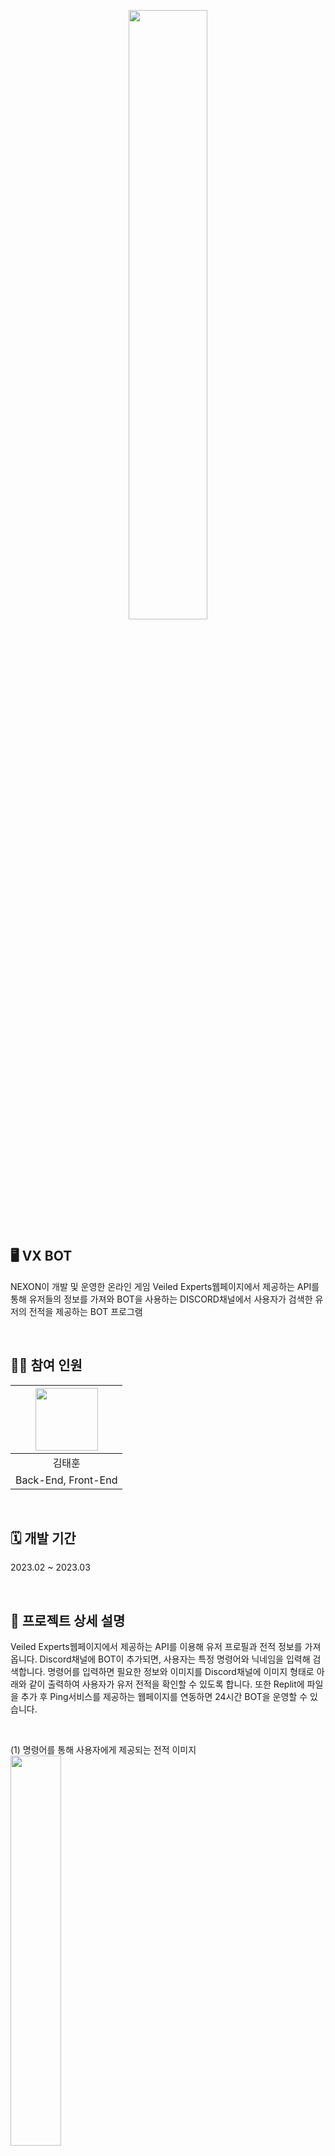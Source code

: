 <p align="center">
  <img src="https://github.com/user-attachments/assets/e60d0ea7-9afc-40e7-9b18-037b7b8cec34" width="50%">
</p>

## 🖥️ VX BOT
NEXON이 개발 및 운영한 온라인 게임 Veiled Experts웹페이지에서 제공하는 API를 통해 유저들의 정보를 가져와 BOT을 사용하는 DISCORD채널에서 사용자가 검색한 유저의 전적을 제공하는 BOT 프로그램

<br>

## 🧑‍💻 참여 인원
|  <img src="https://github.com/user-attachments/assets/9bbe9e79-04b6-44b1-a68c-eae5a049c2ad" width="100" height="100">  |
|:---:|
| 김태훈 |
| Back-End, Front-End|

<br>

## 🗓️ 개발 기간
2023.02 ~ 2023.03

<br>

## 📁 프로젝트 상세 설명
  Veiled Experts웹페이지에서 제공하는 API를 이용해 유저 프로필과 전적 정보를 가져옵니다. Discord채널에 BOT이 추가되면, 사용자는 특정 명령어와 닉네임을 입력해 검색합니다. 명령어를 입력하면 필요한 정보와 이미지를 Discord채널에 이미지 형태로 아래와 같이 출력하여 사용자가 유저 전적을 확인할 수 있도록 합니다. 또한 Replit에 파일을 추가 후 Ping서비스를 제공하는 웹페이지를 연동하면 24시간 BOT을 운영할 수 있습니다.

  <br>

  (1) 명령어를 통해 사용자에게 제공되는 전적 이미지  
  <img src="https://github.com/user-attachments/assets/418361da-42c0-4bfb-8977-9d9db2e89a94" width="40%">

<br>

| 명령어                 | 기능                                                                                  |
| ---                    | ---                                                                                   |
| /전적 [닉네임]          | 검색한 [닉네임]을 가진 유저의 전적을 Discord 채널에서 이미지로 제공합니다.                                       |

<br>

## ✏️ 배운 내용
- REST API에 대해 알게 되었습니다.
- Discord API를 사용하여 Discord Bot을 개발해 볼 수 있었습니다.
- HTTP 요청 처리 및 JSON 데이터 파싱을 배울 수 있었습니다.
- API 호출 및 데이터 처리 중 발생한 오류를 디버깅하고 해결하는 방법을 배웠습니다.

<br>

## 🛠️ 사용 기술
[![My Skills](https://skillicons.dev/icons?i=discord,flask,python,replit)](https://skillicons.dev)
